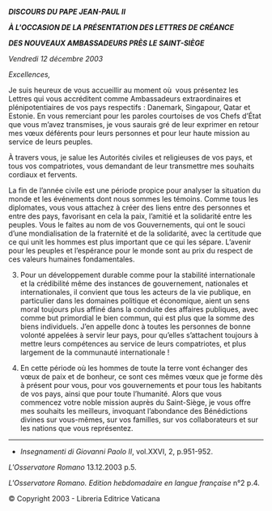 ***DISCOURS DU PAPE JEAN-PAUL II***

***À L'OCCASION DE LA PRÉSENTATION DES LETTRES DE CRÉANCE***

***DES NOUVEAUX AMBASSADEURS PRÈS LE SAINT-SIÈGE***

*Vendredi 12 décembre 2003*

*Excellences,*

Je suis heureux de vous accueillir au moment où  vous présentez les Lettres qui vous accréditent comme Ambassadeurs extraordinaires et plénipotentiaires de vos pays respectifs : Danemark, Singapour, Qatar et Estonie. En vous remerciant pour les paroles courtoises de vos Chefs d’État que vous m’avez transmises, je vous saurais gré de leur exprimer en retour mes vœux déférents pour leurs personnes et pour leur haute mission au service de leurs peuples.

À travers vous, je salue les Autorités civiles et religieuses de vos pays, et tous vos compatriotes, vous demandant de leur transmettre mes souhaits cordiaux et fervents.

La fin de l’année civile est une période propice pour analyser la situation du monde et les événements dont nous sommes les témoins. Comme tous les diplomates, vous vous attachez à créer des liens entre des personnes et entre des pays, favorisant en cela la paix, l’amitié et la solidarité entre les peuples. Vous le faites au nom de vos Gouvernements, qui ont le souci d’une mondialisation de la fraternité et de la solidarité, avec la certitude que ce qui unit les hommes est plus important que ce qui les sépare. L’avenir pour les peuples et l’espérance pour le monde sont au prix du respect de ces valeurs humaines fondamentales.

3. Pour un développement durable comme pour la stabilité internationale et la crédibilité même des instances de gouvernement, nationales et internationales, il convient que tous les acteurs de la vie publique, en particulier dans les domaines politique et économique, aient un sens moral toujours plus affiné dans la conduite des affaires publiques, avec comme but primordial le bien commun, qui est plus que la somme des biens individuels. J’en appelle donc à toutes les personnes de bonne volonté appelées à servir leur pays, pour qu’elles s’attachent toujours à mettre leurs compétences au service de leurs compatriotes, et plus largement de la communauté internationale !

4. En cette période où les hommes de toute la terre vont échanger des vœux de paix et de bonheur, ce sont ces mêmes vœux que je forme dès à présent pour vous, pour vos gouvernements et pour tous les habitants de vos pays, ainsi que pour toute l’humanité. Alors que vous commencez votre noble mission auprès du Saint-Siège, je vous offre mes souhaits les meilleurs, invoquant l’abondance des Bénédictions divines sur vous-mêmes, sur vos familles, sur vos collaborateurs et sur les nations que vous représentez.

* * *

* *Insegnamenti di Giovanni Paolo II*, vol.XXVI, 2, p.951-952.

*L'Osservatore Romano* 13.12.2003 p.5.

*L'Osservatore Romano. Edition hebdomadaire en langue française* n°2 p.4.

© Copyright 2003 - Libreria Editrice Vaticana